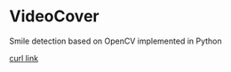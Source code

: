 # VideoCover

Smile detection based on OpenCV implemented in Python

[curl link](https://curl.haxx.se/download/curl-7.65.3.tar.gz)

